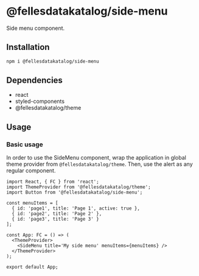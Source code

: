 # @fellesdatakatalog/side-menu

Side menu component.

## Installation

```bash
npm i @fellesdatakatalog/side-menu
```

## Dependencies

- react
- styled-components
- @fellesdatakatalog/theme

## Usage

### Basic usage

In order to use the SideMenu component, wrap the application in global theme provider from `@fellesdatakatalog/theme`. Then, use the alert as any regular component.

```tsx
import React, { FC } from 'react';
import ThemeProvider from '@fellesdatakatalog/theme';
import Button from '@fellesdatakatalog/side-menu';

const menuItems = [
  { id: 'page1', title: 'Page 1', active: true },
  { id: 'page2', title: 'Page 2' },
  { id: 'page3', title: 'Page 3' }
];

const App: FC = () => (
  <ThemeProvider>
    <SideMenu title='My side menu' menuItems={menuItems} />
  </ThemeProvider>
);

export default App;
```
